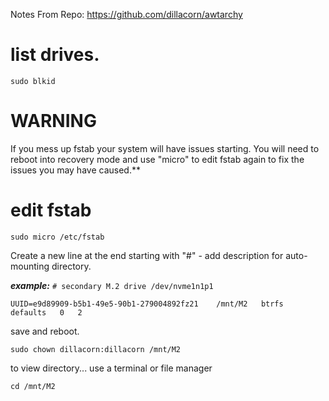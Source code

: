 Notes From Repo: https://github.com/dillacorn/awtarchy

# list drives.

`sudo blkid`

# WARNING
If you mess up fstab your system will have issues starting. You will need to reboot into recovery mode and use "micro" to edit fstab again to fix the issues you may have caused.**

# edit fstab

`sudo micro /etc/fstab`

Create a new line at the end starting with "#" - add description for auto-mounting directory.

***example:***
`# secondary M.2 drive /dev/nvme1n1p1`

`UUID=e9d89909-b5b1-49e5-90b1-279004892fz21    /mnt/M2   btrfs   defaults   0   2`

save and reboot.

`sudo chown dillacorn:dillacorn /mnt/M2`

to view directory... use a terminal or file manager

`cd /mnt/M2`
